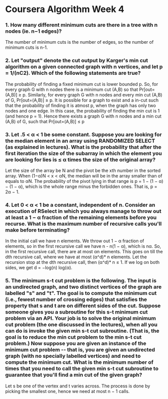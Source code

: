 # Coursera Algorithm Week 4

### 1. How many different minimum cuts are there in a tree with n nodes (ie. n−1 edges)?

The number of minimum cuts is the number of edges, so the number of minimum cuts is n-1.

### 2. Let "output" denote the cut output by Karger's min cut algorithm on a given connected graph with n vertices, and let p = 1/(nC2). Which of the following statements are true?

The probability of finding a fixed minimum cut is lower bounded p.
So, for every graph G with n nodes there is a minimum cut (A,B) so that Pr[out=(A,B)] ≥ p.
Similarly, for every graph G with n nodes and every min cut (A,B) of G, Pr[out=(A,B)] ≥ p.
It is possible for a graph to exist and a in-cut such that the probability of finding it is atmost p, when the graph has only two nodes and one edge. In this case, the probability of finding the min cut is 1 (and hence p = 1). Hence there exists a graph G with n nodes and a min cut (A,B) of G, such that Pr[out=(A,B)] ≤ p

### 3. Let .5 < α < 1 be some constant. Suppose you are looking for the median element in an array using RANDOMIZED SELECT (as explained in lectures). What is the probability that after the first iteration the size of the subarray in which the element you are looking for lies is ≤ α times the size of the original array?

Let the size of the array be N and the pivot be the xth number in the sorted array.
When (1−α)N < x < αN, the median will be in the array smaller than of equals to αN.
The probability of the pivot lying in that range is p = 1 − (1 − α) − (1 − α), which is the whole range minus the forbidden ones. That is, p = 2α − 1.

### 4. Let 0 < α < 1 be a constant, independent of n. Consider an execution of RSelect in which you always manage to throw out at least a 1 − α fraction of the remaining elements before you recurse. What is the maximum number of recursive calls you'll make before terminating?

In the initial call we have n elements. We throw out 1 − α fraction of elements, so in the first recursive call we have n - n(1 − α), which is nα. So, in the first recursive call, there are at most αn elements. This goes on till the dth recursive call, where we have at most (α^d)* n elements. Let the recursion stop at the dth recursive call, then (α^d)* n ≤ 1. If we log on both sides, we get d = −log(n) log(α).

### 5. The minimum s-t cut problem is the following. The input is an undirected graph, and two distinct vertices of the graph are labelled "s" and "t". The goal is to compute the minimum cut (i.e., fewest number of crossing edges) that satisfies the property that s and t are on different sides of the cut. Suppose someone gives you a subroutine for this s-t minimum cut problem via an API. Your job is to solve the original minimum cut problem (the one discussed in the lectures), when all you can do is invoke the given min s-t cut subroutine. (That is, the goal is to reduce the min cut problem to the min s-t cut problem.) Now suppose you are given an instance of the minimum cut problem -- that is, you are given an undirected graph (with no specially labelled vertices) and need to compute the minimum cut. What is the minimum number of times that you need to call the given min s-t cut subroutine to guarantee that you'll find a min cut of the given graph?

Let s be one of the vertex and t varies across. The process is done by picking the smallest one, hence we need at most n − 1 calls.

